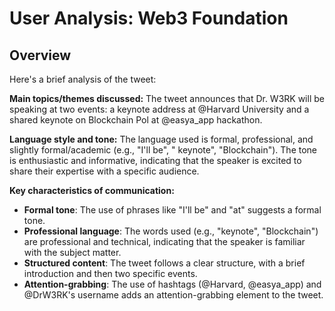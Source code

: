 # User Analysis: Web3 Foundation

## Overview

Here's a brief analysis of the tweet:

**Main topics/themes discussed:**
The tweet announces that Dr. W3RK will be speaking at two events: a keynote address at @Harvard University and a shared keynote on Blockchain Pol at @easya_app hackathon.

**Language style and tone:**
The language used is formal, professional, and slightly formal/academic (e.g., "I'll be", " keynote", "Blockchain"). The tone is enthusiastic and informative, indicating that the speaker is excited to share their expertise with a specific audience.

**Key characteristics of communication:**

* **Formal tone**: The use of phrases like "I'll be" and "at" suggests a formal tone.
* **Professional language**: The words used (e.g., "keynote", "Blockchain") are professional and technical, indicating that the speaker is familiar with the subject matter.
* **Structured content**: The tweet follows a clear structure, with a brief introduction and then two specific events.
* **Attention-grabbing**: The use of hashtags (@Harvard, @easya_app) and @DrW3RK's username adds an attention-grabbing element to the tweet.
